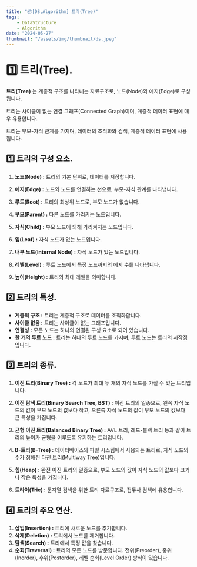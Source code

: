 ```yaml
---
title: "📦[DS,Algorithm] 트리(Tree)"
tags:
    - DataStructure
    - Algorithm
date: "2024-05-27"
thumbnail: "/assets/img/thumbnail/ds.jpeg"
---
```


# 1️⃣ 트리(Tree).

**트리(Tree)** 는 계층적 구조를 나타내는 자료구조로, 노드(Node)와 에지(Edge)로 구성됩니다.

트리는 사이클이 없는 연결 그래프(Connected Graph)이며, 계층적 데이터 표현에 매우 유용합니다.

트리는 부모-자식 관계를 가지며, 데이터의 조직화와 검색, 계층적 데이터 표현에 사용됩니다.

## 1️⃣ 트리의 구성 요소.

1. **노드(Node) :** 트리의 기본 단위로, 데이터를 저장합니다.

2. **에지(Edge) :** 노드와 노드를 연결하는 선으로, 부모-자식 관계를 나타냅니다.

3. **루트(Root) :** 트리의 최상위 노드로, 부모 노드가 없습니다.

4. **부모(Parent) :** 다른 노드를 가리키는 노드입니다.

5. **자식(Child) :** 부모 노드에 의해 가리켜지는 노드입니다.

6. **잎(Leaf) :** 자식 노드가 없는 노드입니다.

7. **내부 노드(Internal Node) :** 자식 노드가 있는 노드입니다.

8. **레벨(Level) :** 루트 노드에서 특정 노드까지의 에지 수를 나타냅니다.

9. **높이(Height) :** 트리의 최대 레벨을 의미합니다.

## 2️⃣ 트리의 특성.

- **계층적 구조 :** 트리는 계층적 구조로 데이터를 조직화합니다.
- **사이클 없음 :** 트리는 사이클이 없는 그래프입니다.
- **연결성 :** 모든 노드는 하나의 연결된 구성 요소로 되어 있습니다.
- **한 개의 루트 노드 :** 트리는 하나의 루트 노드를 가지며, 루트 노드는 트리의 시작점입니다.

## 3️⃣ 트리의 종류.

1. **이진 트리(Binary Tree) :** 각 노드가 최대 두 개의 자식 노드를 가질 수 있는 트리입니다.

2. **이진 탐색 트리(Binary Search Tree, BST) :** 이진 트리의 일종으로, 왼쪽 자식 노드의 값이 부모 노드의 값보다 작고, 오른쪽 자식 노드의 값이 부모 노드의 값보다 큰 특성을 가집니다.

3. **균형 이진 트리(Balanced Binary Tree) :** AVL 트리, 레드-블랙 트리 등과 같이 트리의 높이가 균형을 이루도록 유지하는 트리입니다.

4. **B-트리(B-Tree) :** 데이터베이스와 파일 시스템에서 사용되는 트리로, 자식 노드의 수가 정해진 다진 트리(Multiway Tree)입니다.

5. **힙(Heap) :** 완전 이진 트리의 일종으로, 부모 노드의 값이 자식 노드의 값보다 크거나 작은 특성을 가집니다.

6. **트라이(Trie) :** 문자열 검색을 위한 트리 자료구조로, 접두사 검색에 유용합니다.

## 4️⃣ 트리의 주요 연산.

1. **삽입(Insertion) :** 트리에 새로운 노드를 추가합니다.
2. **삭제(Deletion) :** 트리에서 노드를 제거합니다.
3. **탐색(Search) :** 트리에서 특정 값을 찾습니다.
4. **순회(Traversal) :** 트리의 모든 노드를 방문합니다. 전위(Preorder), 중위(Inorder), 후위(Postorder), 레벨 순회(Level Order) 방식이 있습니다.
